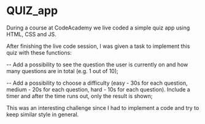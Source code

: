 # QUIZ_app
During a course at CodeAcademy we live coded a simple quiz app using HTML, CSS and JS. 

After finishing the live code session, I was given a task to implement this quiz with these functions:

-- Add a possibility to see the question the user is currently on and how many questions are in total (e.g. 1 out of 10);

-- Add a possibility to choose a difficulty (easy - 30s for each question, medium - 20s for each question, hard - 10s for each question). Include a timer and after the time runs out, only the result is shown;

This was an interesting challenge since I had to implement a code and try to keep similar style in general.
